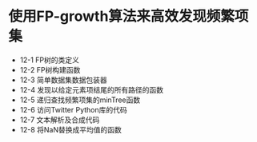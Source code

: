 # 使用FP-growth算法来高效发现频繁项集

* 12-1 FP树的类定义
* 12-2 FP树构建函数
* 12-3 简单数据集数据包装器
* 12-4 发现以给定元素项结尾的所有路径的函数
* 12-5 递归查找频繁项集的minTree函数
* 12-6 访问Twitter Python库的代码
* 12-7 文本解析及合成代码
* 12-8 将NaN替换成平均值的函数


